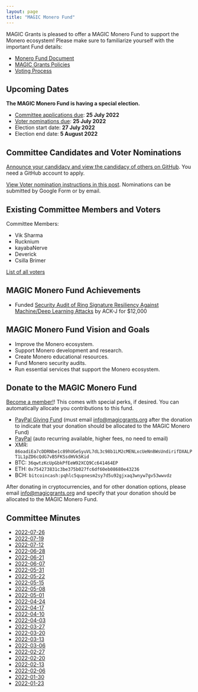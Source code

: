 ```yaml
---
layout: page
title: "MAGIC Monero Fund"
---
```


MAGIC Grants is pleased to offer a MAGIC Monero Fund to support the Monero ecosystem! Please make sure to familiarize yourself with the important Fund details:

* [Monero Fund Document](/funds/monero/monero_fund)
* [MAGIC Grants Policies](/about/documentation)
* [Voting Process](/funds/voting/)

## Upcoming Dates

**The MAGIC Monero Fund is having a special election.**

* [Committee applications due](https://magicgrants.org/Special-Election-for-MAGIC-Monero-Fund/): **25 July 2022**
* [Voter nominations due](https://magicgrants.org/Special-Election-for-MAGIC-Monero-Fund/): **25 July 2022**
* Election start date: **27 July 2022**
* Election end date: **5 August 2022**

## Committee Candidates and Voter Nominations

[Announce your candidacy and view the candidacy of others on GitHub](https://magicgrants.org/Special-Election-for-MAGIC-Monero-Fund/). You need a GitHub account to apply.

[View Voter nomination instructions in this post](https://magicgrants.org/Special-Election-for-MAGIC-Monero-Fund/). Nominations can be submitted by Google Form or by email.

## Existing Committee Members and Voters

Committee Members:
* Vik Sharma
* Rucknium
* kayabaNerve
* Deverick
* Csilla Brimer

[List of all voters](/funds/monero/monero_fund_voters)

## MAGIC Monero Fund Achievements

* Funded [Security Audit of Ring Signature Resiliency Against Machine/Deep Learning Attacks](https://github.com/MAGICGrants/Monero-Fund/issues/15) by ACK-J for $12,000

## MAGIC Monero Fund Vision and Goals

* Improve the Monero ecosystem.
* Support Monero development and research.
* Create Monero educational resources.
* Fund Monero security audits.
* Run essential services that support the Monero ecosystem.

## Donate to the MAGIC Monero Fund

[Become a member!](https://magicgrants.budibase.app/app/new-member#/home)! This comes with special perks, if desired. You can automatically allocate you contributions to this fund.

* [PayPal Giving Fund](https://www.paypal.com/fundraiser/charity/4112637) (must email [info@magicgrants.org](mailto:info@magicgrants.org) after the donation to indicate that your donation should be allocated to the MAGIC Monero Fund)
* [PayPal](https://www.paypal.com/donate/?hosted_button_id=X4KCCXRSRZ65N) (auto recurring available, higher fees, no need to email)
* XMR: `86oadiEa7cDDRNbe1c89hUGeSyuVL7dL3c98b1LM2cMENLxcUeNn8WsUndirifDXALPT1L1pZD6cQdG7vB5FKSsdHVk5Kid`
* BTC: `36qwtzKcUpGbkPfEeW92XCQ9Cc641464EP`
* ETH: `0x754273831c3be375b027fc6df60eb08680e43236`
* BCH: `bitcoincash:pqhlc5qupnesm2sy7d5u92gjxaq3wnyw7gv53wwvdz`

After donating in cryptocurrencies, and for other donation options, please email [info@magicgrants.org](mailto:info@magicgrants.org) and specify that your donation should be allocated to the MAGIC Monero Fund.

## Committee Minutes

* [2022-07-26](/funds/monero/minutes/2022-07-26)
* [2022-07-19](/funds/monero/minutes/2022-07-19)
* [2022-07-12](/funds/monero/minutes/2022-07-12)
* [2022-06-28](/funds/monero/minutes/2022-06-28)
* [2022-06-21](/funds/monero/minutes/2022-06-21)
* [2022-06-07](/funds/monero/minutes/2022-06-07)
* [2022-05-31](/funds/monero/minutes/2022-05-31)
* [2022-05-22](/funds/monero/minutes/2022-05-22)
* [2022-05-15](/funds/monero/minutes/2022-05-15)
* [2022-05-08](/funds/monero/minutes/2022-05-08)
* [2022-05-01](/funds/monero/minutes/2022-05-01)
* [2022-04-24](/funds/monero/minutes/2022-04-24)
* [2022-04-17](/funds/monero/minutes/2022-04-17)
* [2022-04-10](/funds/monero/minutes/2022-04-10)
* [2022-04-03](/funds/monero/minutes/2022-04-03)
* [2022-03-27](/funds/monero/minutes/2022-03-27)
* [2022-03-20](/funds/monero/minutes/2022-03-20)
* [2022-03-13](/funds/monero/minutes/2022-03-13)
* [2022-03-06](/funds/monero/minutes/2022-03-06)
* [2022-02-27](/funds/monero/minutes/2022-02-27)
* [2022-02-20](/funds/monero/minutes/2022-02-20)
* [2022-02-13](/funds/monero/minutes/2022-02-13)
* [2022-02-06](/funds/monero/minutes/2022-02-06)
* [2022-01-30](/funds/monero/minutes/2022-01-30)
* [2022-01-23](/funds/monero/minutes/2022-01-23)
